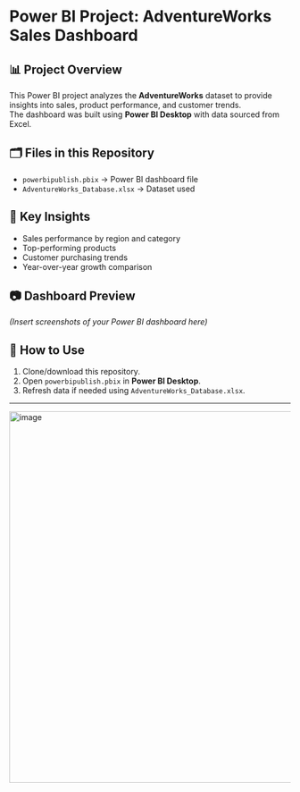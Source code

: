 
# Power BI Project: AdventureWorks Sales Dashboard

## 📊 Project Overview
This Power BI project analyzes the **AdventureWorks** dataset to provide insights into sales, product performance, and customer trends.  
The dashboard was built using **Power BI Desktop** with data sourced from Excel.

## 🗂️ Files in this Repository
- `powerbipublish.pbix` → Power BI dashboard file
- `AdventureWorks_Database.xlsx` → Dataset used

## 🔑 Key Insights
- Sales performance by region and category
- Top-performing products
- Customer purchasing trends
- Year-over-year growth comparison

## 📷 Dashboard Preview
*(Insert screenshots of your Power BI dashboard here)*

## 🚀 How to Use
1. Clone/download this repository.
2. Open `powerbipublish.pbix` in **Power BI Desktop**.
3. Refresh data if needed using `AdventureWorks_Database.xlsx`.

---
<img width="1191" height="665" alt="image" src="https://github.com/user-attachments/assets/5b7b792c-3659-4a67-bef9-15f5b6ca7025" />


